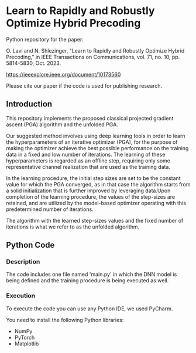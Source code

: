 # Learn to Rapidly and Robustly Optimize Hybrid Precoding

Python repository for the paper:

O. Lavi and N. Shlezinger, "Learn to Rapidly and Robustly Optimize Hybrid Precoding," in IEEE Transactions on Communications, vol. 71, no. 10, pp. 5814-5830, Oct. 2023. 

https://ieeexplore.ieee.org/document/10173560

Please cite our paper if the code is used for publishing research.

## Introduction
This repository implements the proposed classical projected gradient ascent (PGA) algorithm and the unfolded PGA.

Our suggested method involves using deep learning tools in order to learn the hyperparameters of an iterative optimizer (PGA), for the purpose of making the optimizer achieve the best possible performance on the training data in a fixed and low number of iterations. The learning of these hyperparameters is regarded as an offline step, requiring only some representative channel realization that are used as the training data. 

In the learning procedure, the initial step sizes are set to be the constant value for which the PGA converged, as in that case the algorithm starts from a solid initialization that is further improved by leveraging data.Upon completion of the learning procedure, the values of the step-sizes are retained, and are utilized by the model-based optimizer operating with this predetermined number of iterations. 

The algorithm with the learned step-sizes values and the fixed number of iterations is what we refer to as the unfolded algorithm. 

## Python Code
### Description
The code includes one file named 'main.py' in which the DNN model is being defined and the training procedure is being executed as well.

### Execution
To execute the code you can use any Python IDE, we used PyCharm.

You need to install the following Python libraries:
* NumPy
* PyTorch
* Matplotlib

